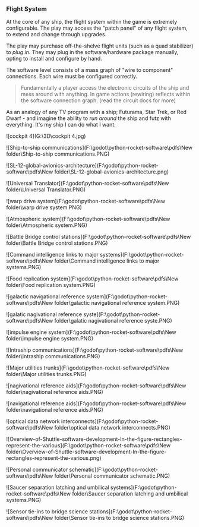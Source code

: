 

### Flight System

At the core of any ship, the flight system within the game is extremely configurable. The play may access the "patch panel" of any flight system, to extend and change through upgrades.

The play may purchase off-the-shelve flight units (such as a quad stabilizer) to _plug in_. They may plug in the software/hardware package manually, opting to install and configure by hand.

The software level consists of a mass graph of "wire to component" connections. Each wire must be configured correctly.

> Fundamentally a player access the electronic circuits of the ship and mess around with anything. In game actions (rewiring) reflects within the software connection graph. (read the circuit docs for more)


As an analogy of any TV program with a ship; Futurama, Star Trek, or Red Dwarf - and imagine the ability to _run around_ the ship and futz with everything. It's my ship I can do what I want.

![cockpit 4](G:\3D\cockpit 4.jpg)



![Ship-to-ship communications](F:\godot\python-rocket-software\pdfs\New folder\Ship-to-ship communications.PNG)

![SL-12-global-avionics-architecture](F:\godot\python-rocket-software\pdfs\New folder\SL-12-global-avionics-architecture.png)

![Universal Translator](F:\godot\python-rocket-software\pdfs\New folder\Universal Translator.PNG)

![warp drive system](F:\godot\python-rocket-software\pdfs\New folder\warp drive system.PNG)

![Atmospheric system](F:\godot\python-rocket-software\pdfs\New folder\Atmospheric system.PNG)

![Battle Bridge control stations](F:\godot\python-rocket-software\pdfs\New folder\Battle Bridge control stations.PNG)

![Command intelligence links to major systems](F:\godot\python-rocket-software\pdfs\New folder\Command intelligence links to major systems.PNG)

![Food replication system](F:\godot\python-rocket-software\pdfs\New folder\Food replication system.PNG)

![galactic navigational reference system](F:\godot\python-rocket-software\pdfs\New folder\galactic navigational reference system.PNG)

![galatic nagivational reference syste](F:\godot\python-rocket-software\pdfs\New folder\galatic nagivational reference syste.PNG)

![impulse engine system](F:\godot\python-rocket-software\pdfs\New folder\impulse engine system.PNG)

![Intraship communications](F:\godot\python-rocket-software\pdfs\New folder\Intraship communications.PNG)

![Major utilities trunks](F:\godot\python-rocket-software\pdfs\New folder\Major utilities trunks.PNG)

![nagivational reference aids](F:\godot\python-rocket-software\pdfs\New folder\nagivational reference aids.PNG)

![navigational reference aids](F:\godot\python-rocket-software\pdfs\New folder\navigational reference aids.PNG)

![optical data network interconnects](F:\godot\python-rocket-software\pdfs\New folder\optical data network interconnects.PNG)

![Overview-of-Shuttle-software-development-In-the-figure-rectangles-represent-the-various](F:\godot\python-rocket-software\pdfs\New folder\Overview-of-Shuttle-software-development-In-the-figure-rectangles-represent-the-various.png)

![Personal communicator schematic](F:\godot\python-rocket-software\pdfs\New folder\Personal communicator schematic.PNG)

![Saucer separation latching and umbilical systems](F:\godot\python-rocket-software\pdfs\New folder\Saucer separation latching and umbilical systems.PNG)

![Sensor tie-ins to bridge science stations](F:\godot\python-rocket-software\pdfs\New folder\Sensor tie-ins to bridge science stations.PNG)
